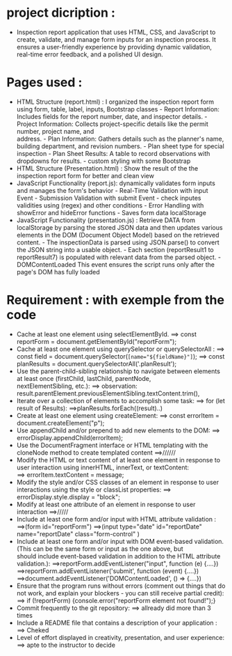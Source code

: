 # project dicription :
- Inspection report application that uses HTML, CSS, and JavaScript to create, validate, and manage form inputs for an inspection  process. It ensures a user-friendly experience by providing dynamic validation, real-time error feedback, and a polished UI design.

# Pages used :
- HTML Structure (report.html) : I organized the inspection report form using form, table, label, inputs, Bootstrap classes 
                               - Report Information: Includes fields for the report number, date, and inspector details.
                               - Project Information: Collects project-specific details like the permit number, project name, and    
                                 address.
                               - Plan Information: Gathers details such as the planner's name, building department, and revision numbers.
                               - Plan sheet type for special inspection
                               - Plan Sheet Results: A table to record observations with dropdowns for results.
                               - custom styling with some Bootstrap 
- HTML Structure (Presentation.html) : Show the result of the the inspection report form for better and clean view 
- JavaScript Functionality (report.js): dynamically validates form inputs and manages the form's behavior 
                               - Real-Time Validation with input Event
                               - Submission Validation with submit Event
                               - check inputes validities using (regex) and other conditions 
                               - Error Handling with showError and hideError functions
                               - Saves form data  localStorage 
- JavaScript Functionality (presentation.js) : Retrieve DATA from localStorage by parsing the stored JSON data and then updates various  
                                              elements in the DOM (Document Object Model) based on the retrieved content.
                               - The inspectionData is parsed using JSON.parse() to convert the JSON string into a usable object.
                               - Each section (reportResult1 to reportResult7) is populated with relevant data from the parsed object.
                               - DOMContentLoaded This event ensures the script runs only after the page's DOM has fully loaded


# Requirement : with exemple from the code 
- Cache at least one element using selectElementById. ==> const reportForm = document.getElementById("reportForm");
- Cache at least one element using querySelector or querySelectorAll :
                        ==> const field = document.querySelector(`[name="${fieldName}"]`);
                        ==> const planResults = document.querySelectorAll('.planResult');
- Use the parent-child-sibling relationship to navigate between elements at least once (firstChild, lastChild, parentNode,     
nextElementSibling, etc.):
                        ==> observation: result.parentElement.previousElementSibling.textContent.trim(),
- Iterate over a collection of elements to accomplish some task:
                        ==> for (let result of Results):
                        ==>planResults.forEach((result)..)
- Create at least one element using createElement:
                        ==> const errorItem = document.createElement("p");
- Use appendChild and/or prepend to add new elements to the DOM:
                        ==> errorDisplay.appendChild(errorItem);
- Use the DocumentFragment interface or HTML templating with the cloneNode method to create templated content
                        ==>//////
- Modify the HTML or text content of at least one element in response to user interaction using innerHTML, innerText, or textContent:   
                        ==> errorItem.textContent = message;
- Modify the style and/or CSS classes of an element in response to user interactions using the style or classList properties: 
                        ==> errorDisplay.style.display = "block";
- Modify at least one attribute of an element in response to user interaction ==>/////
- Include at least one form and/or input with HTML attribute validation : 
                        ==>(form id="reportForm")
                        ==>(input type="date" id="reportDate" name="reportDate" class="form-control" )
- Include at least one form and/or input with DOM event-based validation. (This can be the same form or input as the one above, but  
  should include event-based validation in addition to the HTML attribute validation.):
                        ==>reportForm.addEventListener("input", function (e) {....})
                        ==>reportForm.addEventListener('submit', function (event) {....})
                        ==>document.addEventListener('DOMContentLoaded', () => {....})
- Ensure that the program runs without errors (comment out things that do not work, and explain your blockers - you can still receive 
  partial credit):      ==> if (!reportForm) {console.error("reportForm element not found!");}
- Commit frequently to the git repository:
                        ==> allready did more than 3 times
- Include a README file that contains a description of your application :
                        ==> Cheked
- Level of effort displayed in creativity, presentation, and user experience: 
                        ==> apte to the instructor to decide 


  
